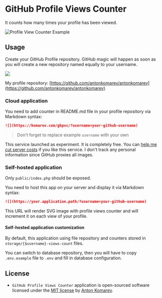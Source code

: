 # GitHub Profile Views Counter

It counts how many times your profile has been viewed.

![Profile View Counter Example](https://user-images.githubusercontent.com/1849174/87232647-40ba1080-c3c9-11ea-9d50-c6778edcd8c7.png)

## Usage

Create your GitHub Profile repository. GitHub magic will happen as soon as you will create a new repository named equally to your username.

![](https://user-images.githubusercontent.com/1849174/87251639-cbf0e000-c475-11ea-9c69-7600c78ebe33.png)

My profile repository: [https://github.com/antonkomarev/antonkomarev](https://github.com/antonkomarev/antonkomarev)

### Cloud application

You need to add counter in README.md file in your profile repository via Markdown syntax:

```markdown
![](https://komarev.com/ghpvc/?username=your-github-username)
```

> Don't forget to replace example `username` with your own

This service launched as experiment. It is completely free. You can [help me cut server costs](https://paypal.me/antonkomarev) if you like this service. I don't track any personal information since GitHub proxies all images.  

### Self-hosted application

Only `public/index.php` should be exposed.

You need to host this app on your server and display it via Markdown syntax:

```markdown
![](https://your.application.path/?username=your-github-username)
``` 

This URL will render SVG image with profile views counter and will increment it on each view of your profile.

#### Self-hosted application customization

By default, this application using file repository and counters stored in `storage/{$username}-views-count` files.

You can switch to database repository, then you will have to copy `.env.example` file to `.env` and fill in database configuration.

## License

- `GitHub Profile Views Counter` application is open-sourced software licensed under the [MIT license](LICENSE) by [Anton Komarev].

[Anton Komarev]: https://komarev.com
